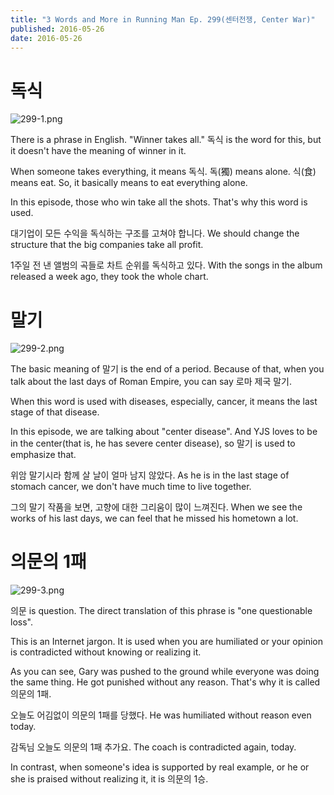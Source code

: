 ```yaml
---
title: "3 Words and More in Running Man Ep. 299(센터전쟁, Center War)"
published: 2016-05-26
date: 2016-05-26
---
```

#  독식
![299-1.png ](/images/299-1.png )

There is a phrase in English. "Winner takes all." 독식 is the word for this, but it doesn't have the meaning of winner in it. 

When someone takes everything, it means 독식. 독(獨) means alone. 식(食) means eat. So, it basically means to eat everything alone. 

In this episode, those who win take all the shots. That's why this word is used. 



대기업이 모든 수익을 독식하는 구조를 고쳐야 합니다. 
We should change the structure that the big companies take all profit. 

1주일 전 낸 앨범의 곡들로 차트 순위를 독식하고 있다. 
With the songs in the album released a week ago, they took the whole chart.



#  말기

 ![299-2.png ](/images/299-2.png ) 


The basic meaning of 말기 is the end of a period. Because of that, when you talk about the last days of Roman Empire, you can say 로마 제국 말기. 

When this word is used with diseases, especially, cancer, it means the last stage of that disease. 

In this episode, we are talking about "center disease". And YJS loves to be in the center(that is, he has severe center disease), so 말기 is used to emphasize that. 



위암 말기시라 함께 살 날이 얼마 남지 않았다. 
As he is in the last stage of stomach cancer, we don't have much time to live together. 

그의 말기 작품을 보면, 고향에 대한 그리움이 많이 느껴진다. 
When we see the works of his last days, we can feel that he missed his hometown a lot. 



#  의문의 1패

![299-3.png ](/images/299-3.png )

의문 is question. The direct translation of this phrase is "one questionable loss".

This is an Internet jargon. It is used when you are humiliated or your opinion is contradicted without knowing  or realizing it. 

As you can see, Gary was pushed to the ground while everyone was doing the same thing. He got punished without any reason. That's why it is called 의문의 1패.



오늘도 어김없이 의문의 1패를 당했다. 
He was humiliated without reason even today. 

감독님 오늘도 의문의 1패 추가요. 
The coach is contradicted again, today. 



In contrast, when someone's idea is supported by real example, or he or she is praised without realizing it, it is 의문의 1승.